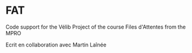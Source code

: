 # FAT
Code support for the Vélib Project of the course Files d'Attentes from the MPRO

Ecrit en collaboration avec Martin Laînée
